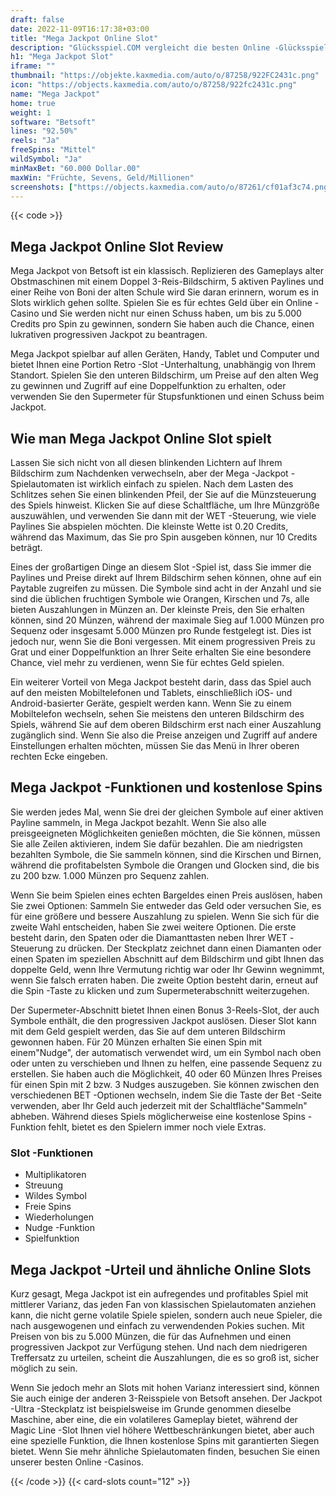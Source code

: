 ```yaml
---
draft: false
date: 2022-11-09T16:17:38+03:00
title: "Mega Jackpot Online Slot"
description: "Glücksspiel.COM vergleicht die besten Online -Glücksspiel -Sites und -spiele der Kanada.  Unabhängige Produktbewertungen und exklusive Anmeldeangebote. Jetzt spielen!"
h1: "Mega Jackpot Slot"
iframe: ""
thumbnail: "https://objekte.kaxmedia.com/auto/o/87258/922FC2431c.png"
icon: "https://objects.kaxmedia.com/auto/o/87258/922fc2431c.png"
name: "Mega Jackpot"
home: true
weight: 1
software: "Betsoft"
lines: "92.50%"
reels: "Ja"
freeSpins: "Mittel"
wildSymbol: "Ja"
minMaxBet: "60.000 Dollar.00"
maxWin: "Früchte, Sevens, Geld/Millionen"
screenshots: ["https://objects.kaxmedia.com/auto/o/87261/cf01af3c74.png"]
---
```


{{< code >}}<h2>Mega Jackpot Online Slot Review</h2><p>Mega Jackpot von Betsoft ist ein klassisch. Replizieren des Gameplays alter Obstmaschinen mit einem Doppel 3-Reis-Bildschirm, 5 aktiven Paylines und einer Reihe von Boni der alten Schule wird Sie daran erinnern, worum es in Slots wirklich gehen sollte. Spielen Sie es für echtes Geld über ein Online -Casino und Sie werden nicht nur einen Schuss haben, um bis zu 5.000 Credits pro Spin zu gewinnen, sondern Sie haben auch die Chance, einen lukrativen progressiven Jackpot zu beantragen.</p><p>Mega Jackpot spielbar auf allen Geräten, Handy, Tablet und Computer und bietet Ihnen eine Portion Retro -Slot -Unterhaltung, unabhängig von Ihrem Standort. Spielen Sie den unteren Bildschirm, um Preise auf den alten Weg zu gewinnen und Zugriff auf eine Doppelfunktion zu erhalten, oder verwenden Sie den Supermeter für Stupsfunktionen und einen Schuss beim Jackpot.</p><h2>Wie man Mega Jackpot Online Slot spielt</h2><p>Lassen Sie sich nicht von all diesen blinkenden Lichtern auf Ihrem Bildschirm zum Nachdenken verwechseln, aber der Mega -Jackpot -Spielautomaten ist wirklich einfach zu spielen. Nach dem Lasten des Schlitzes sehen Sie einen blinkenden Pfeil, der Sie auf die Münzsteuerung des Spiels hinweist. Klicken Sie auf diese Schaltfläche, um Ihre Münzgröße auszuwählen, und verwenden Sie dann mit der WET -Steuerung, wie viele Paylines Sie abspielen möchten. Die kleinste Wette ist 0.20 Credits, während das Maximum, das Sie pro Spin ausgeben können, nur 10 Credits beträgt.</p><p>Eines der großartigen Dinge an diesem Slot -Spiel ist, dass Sie immer die Paylines und Preise direkt auf Ihrem Bildschirm sehen können, ohne auf ein Paytable zugreifen zu müssen. Die Symbole sind acht in der Anzahl und sie sind die üblichen fruchtigen Symbole wie Orangen, Kirschen und 7s, alle bieten Auszahlungen in Münzen an. Der kleinste Preis, den Sie erhalten können, sind 20 Münzen, während der maximale Sieg auf 1.000 Münzen pro Sequenz oder insgesamt 5.000 Münzen pro Runde festgelegt ist. Dies ist jedoch nur, wenn Sie die Boni vergessen. Mit einem progressiven Preis zu Grat und einer Doppelfunktion an Ihrer Seite erhalten Sie eine besondere Chance, viel mehr zu verdienen, wenn Sie für echtes Geld spielen.</p><p>Ein weiterer Vorteil von Mega Jackpot besteht darin, dass das Spiel auch auf den meisten Mobiltelefonen und Tablets, einschließlich iOS- und Android-basierter Geräte, gespielt werden kann. Wenn Sie zu einem Mobiltelefon wechseln, sehen Sie meistens den unteren Bildschirm des Spiels, während Sie auf dem oberen Bildschirm erst nach einer Auszahlung zugänglich sind. Wenn Sie also die Preise anzeigen und Zugriff auf andere Einstellungen erhalten möchten, müssen Sie das Menü in Ihrer oberen rechten Ecke eingeben.</p><h2>Mega Jackpot -Funktionen und kostenlose Spins</h2><p>Sie werden jedes Mal, wenn Sie drei der gleichen Symbole auf einer aktiven Payline sammeln, in Mega Jackpot bezahlt. Wenn Sie also alle preisgeeigneten Möglichkeiten genießen möchten, die Sie können, müssen Sie alle Zeilen aktivieren, indem Sie dafür bezahlen. Die am niedrigsten bezahlten Symbole, die Sie sammeln können, sind die Kirschen und Birnen, während die profitabelsten Symbole die Orangen und Glocken sind, die bis zu 200 bzw. 1.000 Münzen pro Sequenz zahlen.</p><p>Wenn Sie beim Spielen eines echten Bargeldes einen Preis auslösen, haben Sie zwei Optionen: Sammeln Sie entweder das Geld oder versuchen Sie, es für eine größere und bessere Auszahlung zu spielen. Wenn Sie sich für die zweite Wahl entscheiden, haben Sie zwei weitere Optionen. Die erste besteht darin, den Spaten oder die Diamanttasten neben Ihrer WET -Steuerung zu drücken. Der Steckplatz zeichnet dann einen Diamanten oder einen Spaten im speziellen Abschnitt auf dem Bildschirm und gibt Ihnen das doppelte Geld, wenn Ihre Vermutung richtig war oder Ihr Gewinn wegnimmt, wenn Sie falsch erraten haben. Die zweite Option besteht darin, erneut auf die Spin -Taste zu klicken und zum Supermeterabschnitt weiterzugehen.</p><p>Der Supermeter-Abschnitt bietet Ihnen einen Bonus 3-Reels-Slot, der auch Symbole enthält, die den progressiven Jackpot auslösen. Dieser Slot kann mit dem Geld gespielt werden, das Sie auf dem unteren Bildschirm gewonnen haben. Für 20 Münzen erhalten Sie einen Spin mit einem"Nudge", der automatisch verwendet wird, um ein Symbol nach oben oder unten zu verschieben und Ihnen zu helfen, eine passende Sequenz zu erstellen. Sie haben auch die Möglichkeit, 40 oder 60 Münzen Ihres Preises für einen Spin mit 2 bzw. 3 Nudges auszugeben. Sie können zwischen den verschiedenen BET -Optionen wechseln, indem Sie die Taste der Bet -Seite verwenden, aber Ihr Geld auch jederzeit mit der Schaltfläche"Sammeln" abheben. Während dieses Spiels möglicherweise eine kostenlose Spins -Funktion fehlt, bietet es den Spielern immer noch viele Extras.</p><h3>
Slot -Funktionen</h3><ul>
<li></span>
Multiplikatoren</li>
<li></span>
Streuung</li>
<li></span>
Wildes Symbol</li>
<li></span>
Freie Spins</li>
<li></span>
Wiederholungen</li>
<li></span>
Nudge -Funktion</li>
<li></span>
Spielfunktion</li></ul><h2>Mega Jackpot -Urteil und ähnliche Online Slots</h2><p>Kurz gesagt, Mega Jackpot ist ein aufregendes und profitables Spiel mit mittlerer Varianz, das jeden Fan von klassischen Spielautomaten anziehen kann, die nicht gerne volatile Spiele spielen, sondern auch neue Spieler, die nach ausgewogenen und einfach zu verwendenden Pokies suchen. Mit Preisen von bis zu 5.000 Münzen, die für das Aufnehmen und einen progressiven Jackpot zur Verfügung stehen. Und nach dem niedrigeren Treffersatz zu urteilen, scheint die Auszahlungen, die es so groß ist, sicher möglich zu sein.</p><p>Wenn Sie jedoch mehr an Slots mit hohen Varianz interessiert sind, können Sie auch einige der anderen 3-Reisspiele von Betsoft ansehen. Der Jackpot -Ultra -Steckplatz ist beispielsweise im Grunde genommen dieselbe Maschine, aber eine, die ein volatileres Gameplay bietet, während der Magic Line -Slot Ihnen viel höhere Wettbeschränkungen bietet, aber auch eine spezielle Funktion, die Ihnen kostenlose Spins mit garantierten Siegen bietet. Wenn Sie mehr ähnliche Spielautomaten finden, besuchen Sie einen unserer besten Online -Casinos.</p>{{< /code >}}
 {{< card-slots count="12" >}}